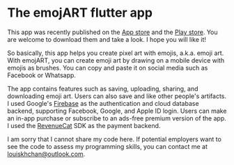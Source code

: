 # The emojART flutter app

This app was recently published on the [App store](https://apps.apple.com/us/app/emojart/id1632243774) and the [Play store](https://play.google.com/store/apps/details?id=com.navonapps.emojart). You are welcome to download them and take a look. I hope you will like it!

So basically, this app helps you create pixel art with emojis, a.k.a. emoji art. With emojART, you can create emoji art by drawing on a mobile device with emojis as brushes. You can copy and paste it on social media such as Facebook or Whatsapp.

The app contains features such as saving, uploading, sharing, and downloading emoji art. Users can also save and like other people's artifacts. I used Google's [Firebase](https://firebase.google.com/) as the authentication and cloud database backend, supporting Facebook, Google, and Apple ID login. Users can make an in-app purchase or subscribe to an ads-free premium version of the app. I used the [RevenueCat](https://www.revenuecat.com/) SDK as the payment backend.

I am sorry that I cannot share my code here. If potential employers want to see the code to assess my programming skills, you can contact me at louiskhchan@outlook.com.


